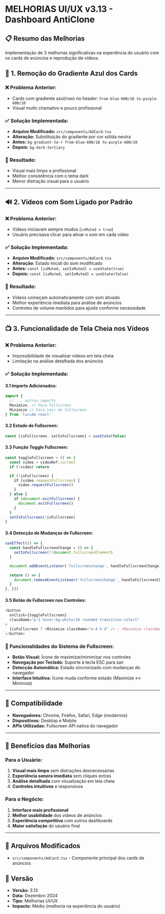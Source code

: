 # MELHORIAS UI/UX v3.13 - Dashboard AntiClone

## 📋 Resumo das Melhorias
Implementação de 3 melhorias significativas na experiência do usuário com os cards de anúncios e reprodução de vídeos.

## 🎨 1. Remoção do Gradiente Azul dos Cards

### ❌ **Problema Anterior:**
- Cards com gradiente azul/roxo no header: `from-blue-600/10 to-purple-600/10`
- Visual muito chamativo e pouco profissional

### ✅ **Solução Implementada:**
- **Arquivo Modificado:** `src/components/AdCard.tsx`
- **Alteração:** Substituição do gradiente por cor sólida neutra
- **Antes:** `bg-gradient-to-r from-blue-600/10 to-purple-600/10`
- **Depois:** `bg-dark-tertiary`

### 🎯 **Resultado:**
- Visual mais limpo e profissional
- Melhor consistência com o tema dark
- Menor distração visual para o usuário

---

## 🔊 2. Vídeos com Som Ligado por Padrão

### ❌ **Problema Anterior:**
- Vídeos iniciavam sempre mudos (`isMuted = true`)
- Usuário precisava clicar para ativar o som em cada vídeo

### ✅ **Solução Implementada:**
- **Arquivo Modificado:** `src/components/AdCard.tsx`
- **Alteração:** Estado inicial do som modificado
- **Antes:** `const [isMuted, setIsMuted] = useState(true)`
- **Depois:** `const [isMuted, setIsMuted] = useState(false)`

### 🎯 **Resultado:**
- Vídeos começam automaticamente com som ativado
- Melhor experiência imediata para análise de anúncios
- Controles de volume mantidos para ajuste conforme necessidade

---

## 📺 3. Funcionalidade de Tela Cheia nos Vídeos

### ❌ **Problema Anterior:**
- Impossibilidade de visualizar vídeos em tela cheia
- Limitação na análise detalhada dos anúncios

### ✅ **Solução Implementada:**

#### **3.1 Imports Adicionados:**
```typescript
import {
  // ... outros imports
  Maximize, // Para fullscreen
  Minimize // Para sair do fullscreen
} from 'lucide-react'
```

#### **3.2 Estado de Fullscreen:**
```typescript
const [isFullscreen, setIsFullscreen] = useState(false)
```

#### **3.3 Função Toggle Fullscreen:**
```typescript
const toggleFullscreen = () => {
  const video = videoRef.current
  if (!video) return

  if (!isFullscreen) {
    if (video.requestFullscreen) {
      video.requestFullscreen()
    }
  } else {
    if (document.exitFullscreen) {
      document.exitFullscreen()
    }
  }
  setIsFullscreen(!isFullscreen)
}
```

#### **3.4 Detecção de Mudanças de Fullscreen:**
```typescript
useEffect(() => {
  const handleFullscreenChange = () => {
    setIsFullscreen(!!document.fullscreenElement)
  }

  document.addEventListener('fullscreenchange', handleFullscreenChange)
  
  return () => {
    document.removeEventListener('fullscreenchange', handleFullscreenChange)
  }
}, [])
```

#### **3.5 Botão de Fullscreen nos Controles:**
```typescript
<button
  onClick={toggleFullscreen}
  className="p-1 hover:bg-white/10 rounded transition-colors"
>
  {isFullscreen ? <Minimize className="w-4 h-4" /> : <Maximize className="w-4 h-4" />}
</button>
```

### 🎯 **Funcionalidades do Sistema de Fullscreen:**
- **Botão Visual:** Ícone de maximizar/minimizar nos controles
- **Navegação por Teclado:** Suporte à tecla ESC para sair
- **Detecção Automática:** Estado sincronizado com mudanças do navegador
- **Interface Intuitiva:** Ícone muda conforme estado (Maximize ↔ Minimize)

---

## 📱 Compatibilidade
- **Navegadores:** Chrome, Firefox, Safari, Edge (modernos)
- **Dispositivos:** Desktop e Mobile
- **APIs Utilizadas:** Fullscreen API nativa do navegador

---

## 🚀 Benefícios das Melhorias

### Para o Usuário:
1. **Visual mais limpo** sem distrações desnecessárias
2. **Experiência sonora imediata** sem cliques extras
3. **Análise detalhada** com visualização em tela cheia
4. **Controles intuitivos** e responsivos

### Para o Negócio:
1. **Interface mais profissional**
2. **Melhor usabilidade** dos vídeos de anúncios
3. **Experiência competitiva** com outros dashboards
4. **Maior satisfação** do usuário final

---

## 📝 Arquivos Modificados
- `src/components/AdCard.tsx` - Componente principal dos cards de anúncios

## 🔄 Versão
- **Versão:** 3.13
- **Data:** Dezembro 2024
- **Tipo:** Melhorias UI/UX
- **Impacto:** Médio (melhoria na experiência do usuário) 